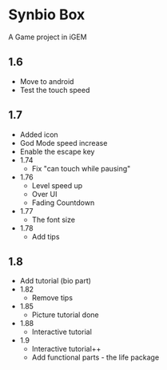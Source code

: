 Synbio Box
==========

A Game project in iGEM

1.6
---
- Move to android
- Test the touch speed

1.7
---
- Added icon
- God Mode speed increase
- Enable the escape key
- 1.74
    + Fix "can touch while pausing"
- 1.76
    + Level speed up
    + Over UI
    + Fading Countdown
- 1.77
    + The font size
- 1.78
    + Add tips

1.8
---
- Add tutorial (bio part)
- 1.82
    + Remove tips
- 1.85
    + Picture tutorial done
- 1.88
    + Interactive tutorial
- 1.9
    + Interactive tutorial++
    + Add functional parts - the life package
